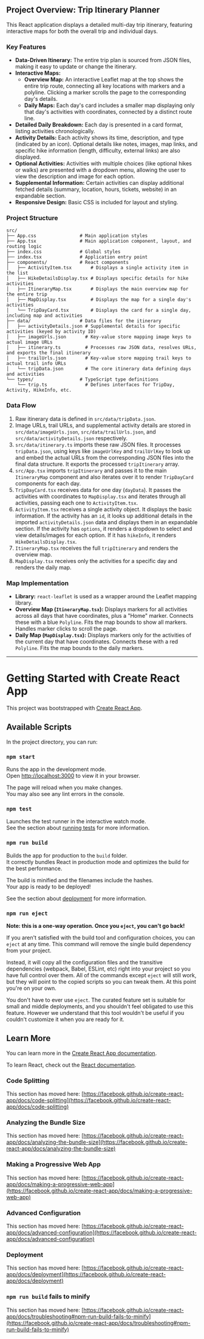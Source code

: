 ## Project Overview: Trip Itinerary Planner

This React application displays a detailed multi-day trip itinerary, featuring interactive maps for both the overall trip and individual days.

### Key Features

*   **Data-Driven Itinerary:** The entire trip plan is sourced from JSON files, making it easy to update or change the itinerary.
*   **Interactive Maps:**
    *   **Overview Map:** An interactive Leaflet map at the top shows the entire trip route, connecting all key locations with markers and a polyline. Clicking a marker scrolls the page to the corresponding day's details.
    *   **Daily Maps:** Each day's card includes a smaller map displaying only that day's activities with coordinates, connected by a distinct route line.
*   **Detailed Daily Breakdown:** Each day is presented in a card format, listing activities chronologically.
*   **Activity Details:** Each activity shows its time, description, and type (indicated by an icon). Optional details like notes, images, map links, and specific hike information (length, difficulty, external links) are also displayed.
*   **Optional Activities:** Activities with multiple choices (like optional hikes or walks) are presented with a dropdown menu, allowing the user to view the description and image for each option.
*   **Supplemental Information:** Certain activities can display additional fetched details (summary, location, hours, tickets, website) in an expandable section.
*   **Responsive Design:** Basic CSS is included for layout and styling.

### Project Structure

```
src/
├── App.css                # Main application styles
├── App.tsx                # Main application component, layout, and routing logic
├── index.css              # Global styles
├── index.tsx              # Application entry point
├── components/            # React components
│   ├── ActivityItem.tsx       # Displays a single activity item in the list
│   ├── HikeDetailsDisplay.tsx # Displays specific details for hike activities
│   ├── ItineraryMap.tsx       # Displays the main overview map for the entire trip
│   ├── MapDisplay.tsx         # Displays the map for a single day's activities
│   └── TripDayCard.tsx        # Displays the card for a single day, including map and activities
├── data/                  # Data files for the itinerary
│   ├── activityDetails.json # Supplemental details for specific activities (keyed by activity ID)
│   ├── imageUrls.json       # Key-value store mapping image keys to actual image URLs
│   ├── itinerary.ts         # Processes raw JSON data, resolves URLs, and exports the final itinerary
│   ├── trailUrls.json       # Key-value store mapping trail keys to actual trail info URLs
│   └── tripData.json        # The core itinerary data defining days and activities
└── types/                 # TypeScript type definitions
    └── trip.ts              # Defines interfaces for TripDay, Activity, HikeInfo, etc.
```

### Data Flow

1.  Raw itinerary data is defined in `src/data/tripData.json`.
2.  Image URLs, trail URLs, and supplemental activity details are stored in `src/data/imageUrls.json`, `src/data/trailUrls.json`, and `src/data/activityDetails.json` respectively.
3.  `src/data/itinerary.ts` imports these raw JSON files. It processes `tripData.json`, using keys like `imageUrlKey` and `trailUrlKey` to look up and embed the actual URLs from the corresponding JSON files into the final data structure. It exports the processed `tripItinerary` array.
4.  `src/App.tsx` imports `tripItinerary` and passes it to the main `ItineraryMap` component and also iterates over it to render `TripDayCard` components for each day.
5.  `TripDayCard.tsx` receives data for one day (`dayData`). It passes the activities with coordinates to `MapDisplay.tsx` and iterates through all activities, passing each one to `ActivityItem.tsx`.
6.  `ActivityItem.tsx` receives a single activity object. It displays the basic information. If the activity has an `id`, it looks up additional details in the imported `activityDetails.json` data and displays them in an expandable section. If the activity has `options`, it renders a dropdown to select and view details/images for each option. If it has `hikeInfo`, it renders `HikeDetailsDisplay.tsx`.
7.  `ItineraryMap.tsx` receives the full `tripItinerary` and renders the overview map.
8.  `MapDisplay.tsx` receives only the activities for a specific day and renders the daily map.

### Map Implementation

*   **Library:** `react-leaflet` is used as a wrapper around the Leaflet mapping library.
*   **Overview Map (`ItineraryMap.tsx`):** Displays markers for all activities across all days that have coordinates, plus a "Home" marker. Connects these with a blue `Polyline`. Fits the map bounds to show all markers. Handles marker clicks to scroll the page.
*   **Daily Map (`MapDisplay.tsx`):** Displays markers only for the activities of the current day that have coordinates. Connects these with a red `Polyline`. Fits the map bounds to the daily markers.

---

# Getting Started with Create React App

This project was bootstrapped with [Create React App](https://github.com/facebook/create-react-app).

## Available Scripts

In the project directory, you can run:

### `npm start`

Runs the app in the development mode.\
Open [http://localhost:3000](http://localhost:3000) to view it in your browser.

The page will reload when you make changes.\
You may also see any lint errors in the console.

### `npm test`

Launches the test runner in the interactive watch mode.\
See the section about [running tests](https://facebook.github.io/create-react-app/docs/running-tests) for more information.

### `npm run build`

Builds the app for production to the `build` folder.\
It correctly bundles React in production mode and optimizes the build for the best performance.

The build is minified and the filenames include the hashes.\
Your app is ready to be deployed!

See the section about [deployment](https://facebook.github.io/create-react-app/docs/deployment) for more information.

### `npm run eject`

**Note: this is a one-way operation. Once you `eject`, you can't go back!**

If you aren't satisfied with the build tool and configuration choices, you can `eject` at any time. This command will remove the single build dependency from your project.

Instead, it will copy all the configuration files and the transitive dependencies (webpack, Babel, ESLint, etc) right into your project so you have full control over them. All of the commands except `eject` will still work, but they will point to the copied scripts so you can tweak them. At this point you're on your own.

You don't have to ever use `eject`. The curated feature set is suitable for small and middle deployments, and you shouldn't feel obligated to use this feature. However we understand that this tool wouldn't be useful if you couldn't customize it when you are ready for it.

## Learn More

You can learn more in the [Create React App documentation](https://facebook.github.io/create-react-app/docs/getting-started).

To learn React, check out the [React documentation](https://reactjs.org/).

### Code Splitting

This section has moved here: [https://facebook.github.io/create-react-app/docs/code-splitting](https://facebook.github.io/create-react-app/docs/code-splitting)

### Analyzing the Bundle Size

This section has moved here: [https://facebook.github.io/create-react-app/docs/analyzing-the-bundle-size](https://facebook.github.io/create-react-app/docs/analyzing-the-bundle-size)

### Making a Progressive Web App

This section has moved here: [https://facebook.github.io/create-react-app/docs/making-a-progressive-web-app](https://facebook.github.io/create-react-app/docs/making-a-progressive-web-app)

### Advanced Configuration

This section has moved here: [https://facebook.github.io/create-react-app/docs/advanced-configuration](https://facebook.github.io/create-react-app/docs/advanced-configuration)

### Deployment

This section has moved here: [https://facebook.github.io/create-react-app/docs/deployment](https://facebook.github.io/create-react-app/docs/deployment)

### `npm run build` fails to minify

This section has moved here: [https://facebook.github.io/create-react-app/docs/troubleshooting#npm-run-build-fails-to-minify](https://facebook.github.io/create-react-app/docs/troubleshooting#npm-run-build-fails-to-minify)
